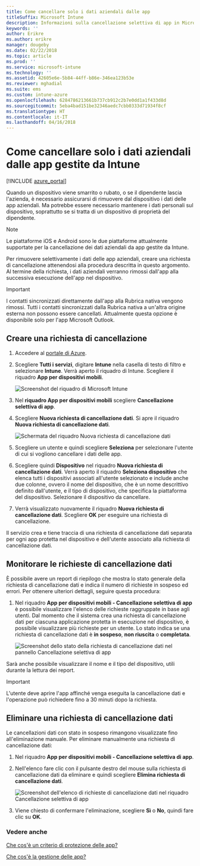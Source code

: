 ```yaml
---
title: Come cancellare solo i dati aziendali dalle app
titleSuffix: Microsoft Intune
description: Informazioni sulla cancellazione selettiva di app in Microsoft Intune.
keywords: ''
author: Erikre
ms.author: erikre
manager: dougeby
ms.date: 02/22/2018
ms.topic: article
ms.prod: ''
ms.service: microsoft-intune
ms.technology: ''
ms.assetid: 42605e6e-5b84-44ff-b86e-346ea123b53e
ms.reviewer: mghadial
ms.suite: ems
ms.custom: intune-azure
ms.openlocfilehash: 6284786213661b737cb912c2b7e0dd1a1f433d8d
ms.sourcegitcommit: 5eba4bad151be32346aedc7cbb0333d71934f8cf
ms.translationtype: HT
ms.contentlocale: it-IT
ms.lasthandoff: 04/16/2018
---
```

# <a name="how-to-wipe-only-corporate-data-from-intune-managed-apps"></a>Come cancellare solo i dati aziendali dalle app gestite da Intune

[!INCLUDE [azure_portal](./includes/azure_portal.md)]

Quando un dispositivo viene smarrito o rubato, o se il dipendente lascia l'azienda, è necessario assicurarsi di rimuovere dal dispositivo i dati delle app aziendali. Ma potrebbe essere necessario mantenere i dati personali sul dispositivo, soprattutto se si tratta di un dispositivo di proprietà del dipendente.

>[!NOTE]
> Le piattaforme iOS e Android sono le due piattaforme attualmente supportate per la cancellazione dei dati aziendali da app gestite da Intune.

Per rimuovere selettivamente i dati delle app aziendali, creare una richiesta di cancellazione attenendosi alla procedura descritta in questo argomento. Al termine della richiesta, i dati aziendali verranno rimossi dall'app alla successiva esecuzione dell'app nel dispositivo.

>[!IMPORTANT]
> I contatti sincronizzati direttamente dall'app alla Rubrica nativa vengono rimossi. Tutti i contatti sincronizzati dalla Rubrica nativa a un'altra origine esterna non possono essere cancellati. Attualmente questa opzione è disponibile solo per l'app Microsoft Outlook.

## <a name="create-a-wipe-request"></a>Creare una richiesta di cancellazione

1.  Accedere al [portale di Azure](https://portal.azure.com).

2.  Scegliere **Tutti i servizi**, digitare **Intune** nella casella di testo di filtro e selezionare **Intune**. Verrà aperto il riquadro di Intune. Scegliere il riquadro **App per dispositivi mobili**.

    ![Screenshot del riquadro di Microsoft Intune](./media/apps-selective-wipe01.png)

3.  Nel **riquadro App per dispositivi mobili** scegliere **Cancellazione selettiva di app**.

4.  Scegliere **Nuova richiesta di cancellazione dati**. Si apre il riquadro **Nuova richiesta di cancellazione dati**.

    ![Schermata del riquadro Nuova richiesta di cancellazione dati](./media/AzurePortal_MAM_NewWipeRequest.png)

5.  Scegliere un utente e quindi scegliere **Seleziona** per selezionare l'utente di cui si vogliono cancellare i dati delle app.

6.  Scegliere quindi **Dispositivo** nel riquadro **Nuova richiesta di cancellazione dati**. Verrà aperto il riquadro **Seleziona dispositivo** che elenca tutti i dispositivi associati all'utente selezionato e include anche due colonne, ovvero il nome del dispositivo, che è un nome descrittivo definito dall'utente, e il tipo di dispositivo, che specifica la piattaforma del dispositivo. Selezionare il dispositivo da cancellare.

7.  Verrà visualizzato nuovamente il riquadro **Nuova richiesta di cancellazione dati**. Scegliere **OK** per eseguire una richiesta di cancellazione.

Il servizio crea e tiene traccia di una richiesta di cancellazione dati separata per ogni app protetta nel dispositivo e dell'utente associato alla richiesta di cancellazione dati.

## <a name="monitor-your-wipe-requests"></a>Monitorare le richieste di cancellazione dati

È possibile avere un report di riepilogo che mostra lo stato generale della richiesta di cancellazione dati e indica il numero di richieste in sospeso ed errori. Per ottenere ulteriori dettagli, seguire questa procedura:

1.  Nel riquadro **App per dispositivi mobili - Cancellazione selettiva di app** è possibile visualizzare l'elenco delle richieste raggruppate in base agli utenti. Dal momento che il sistema crea una richiesta di cancellazione dati per ciascuna applicazione protetta in esecuzione nel dispositivo, è possibile visualizzare più richieste per un utente. Lo stato indica se una richiesta di cancellazione dati è **in sospeso**, **non riuscita** o **completata**.

    ![Screenshot dello stato della richiesta di cancellazione dati nel pannello Cancellazione selettiva di app](./media/wipe-request-status-1.png)

Sarà anche possibile visualizzare il nome e il tipo del dispositivo, utili durante la lettura dei report.

>[!IMPORTANT]
> L'utente deve aprire l'app affinché venga eseguita la cancellazione dati e l'operazione può richiedere fino a 30 minuti dopo la richiesta.

## <a name="delete-a-wipe-request"></a>Eliminare una richiesta di cancellazione dati

Le cancellazioni dati con stato in sospeso rimangono visualizzate fino all'eliminazione manuale. Per eliminare manualmente una richiesta di cancellazione dati:

1.  Nel riquadro **App per dispositivi mobili - Cancellazione selettiva di app**.

2.  Nell'elenco fare clic con il pulsante destro del mouse sulla richiesta di cancellazione dati da eliminare e quindi scegliere **Elimina richiesta di cancellazione dati**.

    ![Screenshot dell'elenco di richieste di cancellazione dati nel riquadro Cancellazione selettiva di app](./media/delete-wipe-request.png)

3.  Viene chiesto di confermare l'eliminazione, scegliere **Sì** o **No**, quindi fare clic su **OK**.

### <a name="see-also"></a>Vedere anche
[Che cos'è un criterio di protezione delle app?](app-protection-policy.md)

[Che cos'è la gestione delle app?](app-management.md)
